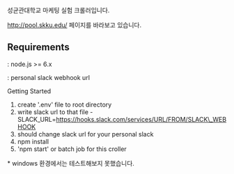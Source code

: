 성균관대학교 마케팅 실험 크롤러입니다.

http://pool.skku.edu/ 페이지를 바라보고 있습니다.

Requirements
--

: node.js >= 6.x

: personal slack webhook url

Getting Started

1. create '.env' file to root directory
2. write slack url to that file - SLACK_URL=https://hooks.slack.com/services/URL/FROM/SLACK\_WEBHOOK
3. should change slack url for your personal slack
4. npm install
5. 'npm start' or batch job for this croller

\* windows 환경에서는 테스트해보지 못했습니다.




